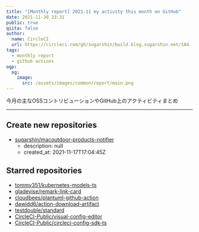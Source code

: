 ```yaml
---
title: "[Monthly report] 2021-11 my activity this month on GitHub"
date: 2021-11-30 23:31
public: true
qiita: false
author:
  name: CircleCI
  url: https://circleci.com/gh/sugarshin/build.blog.sugarshin.net/184
tags:
  - monthly report
  - github actions
ogp:
  og:
    image:
      src: /assets/images/common/report/main.png
---
```


今月の主なOSSコントリビューションやGitHub上のアクティビティまとめ

***

## Create new repositories

- [sugarshin/macoutdoor-products-notifier](https://github.com/sugarshin/macoutdoor-products-notifier)
  - description: null
  - created_at: 2021-11-17T17:04:45Z

## Starred repositories

- [tommy351/kubernetes-models-ts](https://github.com/tommy351/kubernetes-models-ts)
- [gladevise/remark-link-card](https://github.com/gladevise/remark-link-card)
- [cloudbees/plantuml-github-action](https://github.com/cloudbees/plantuml-github-action)
- [dawidd6/action-download-artifact](https://github.com/dawidd6/action-download-artifact)
- [testdouble/standard](https://github.com/testdouble/standard)
- [CircleCI-Public/visual-config-editor](https://github.com/CircleCI-Public/visual-config-editor)
- [CircleCI-Public/circleci-config-sdk-ts](https://github.com/CircleCI-Public/circleci-config-sdk-ts)
